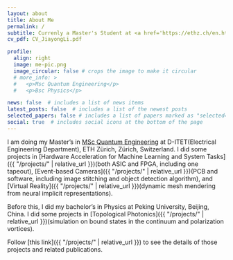 ```yaml
---
layout: about
title: About Me
permalink: /
subtitle: Currenly a Master's Student at <a href='https://ethz.ch/en.html'>ETH Zürich</a>.
cv_pdf: CV_JiayongLi.pdf

profile:
  align: right
  image: me-pic.png
  image_circular: false # crops the image to make it circular
  # more_info: >
  #   <p>Msc Quantum Engineering</p>
  #   <p>Bsc Physics</p>

news: false  # includes a list of news items
latest_posts: false  # includes a list of the newest posts
selected_papers: false # includes a list of papers marked as "selected={true}"
social: true  # includes social icons at the bottom of the page
---
```


I am doing my Master’s in <a href='https://master-qe.ethz.ch/'>MSc Quantum Engineering</a> at D-ITET(Electrical Engineering Department), ETH Zürich, Zürich, Switzerland. I did some projects in [Hardware Acceleration for Machine Learning and System Tasks]({{ "/projects/" | relative_url }})(both ASIC and FPGA, including one tapeout), [Event-based Cameras]({{ "/projects/" | relative_url }})(PCB and software, including image stitching and object detection algorithm), and [Virtual Reality]({{ "/projects/" | relative_url }})(dynamic mesh mendering from neural implicit representations).

Before this, I did my bachelor’s in Physics at Peking University, Beijing, China. I did some projects in [Topological Photonics]({{ "/projects/" | relative_url }})(simulation on bound states in the continuum and polarization vortices).

Follow [this link]({{ "/projects/" | relative_url }}) to see the details of those projects and related publications.